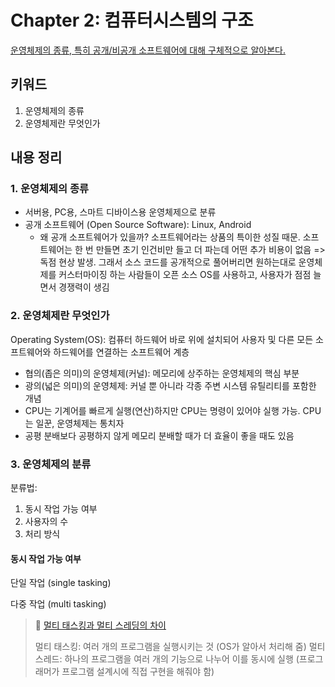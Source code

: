 # Chapter 2: 컴퓨터시스템의 구조
[운영체제의 종류, 특히 공개/비공개 소프트웨어에 대해 구체적으로 알아본다.](https://core.ewha.ac.kr/publicview/C0101020170313141353779888)

## 키워드
1. 운영체제의 종류
2. 운영체제란 무엇인가

## 내용 정리
### 1. 운영체제의 종류
- 서버용, PC용, 스마트 디바이스용 운영체제으로 분류
- 공개 소프트웨어 (Open Source Software): Linux, Android
	- 왜 공개 소프트웨어가 있을까?
	소프트웨어라는 상품의 특이한 성질 때문. 소프트웨어는 한 번 만들면 초기 인건비만 들고 더 파는데 어떤 추가 비용이 없음 => 독점 현상 발생. 그래서 소스 코드를 공개적으로 풀어버리면 원하는대로 운영체제를 커스터마이징 하는 사람들이 오픈 소스 OS를 사용하고, 사용자가 점점 늘면서 경쟁력이 생김

### 2. 운영체제란 무엇인가
Operating System(OS): 컴퓨터 하드웨어 바로 위에 설치되어 사용자 및 다른 모든 소프트웨어와 하드웨어를 연결하는 소프트웨어 계층
- 협의(좁은 의미)의 운영체제(커널): 메모리에 상주하는 운영체제의 핵심 부분
- 광의(넓은 의미)의 운영체제: 커널 뿐 아니라 각종 주변 시스템 유틸리티를 포함한 개념
- CPU는 기계어를 빠르게 실행(연산)하지만 CPU는 명령이 있어야 실행 가능. CPU는 일꾼, 운영체제는 통치자
- 공평 분배보다 공평하지 않게 메모리 분배할 때가 더 효율이 좋을 때도 있음

### 3. 운영체제의 분류
분류법:
1. 동시 작업 가능 여부
2. 사용자의 수
3. 처리 방식

#### 동시 작업 가능 여부
단일 작업 (single tasking)

다중 작업 (multi tasking)
> 📘 [멀티 태스킹과 멀티 스레딩의 차이](https://www.geeksforgeeks.org/difference-between-multi-tasking-and-multi-threading/)
>
> 멀티 태스킹: 여러 개의 프로그램을 실행시키는 것 (OS가 알아서 처리해 줌)
> 멀티 스레드: 하나의 프로그램을 여러 개의 기능으로 나누어 이를 동시에 실행 (프로그래머가 프로그램 설계시에 직접 구현을 해줘야 함)